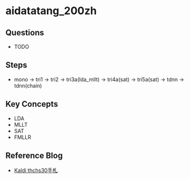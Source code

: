 # aidatatang_200zh
## Questions
- TODO
## Steps
- mono -> tri1 -> tri2 -> tri3a(lda_mllt) -> tri4a(sat) -> tri5a(sat) -> tdnn -> tdnn(chain)
## Key Concepts
- LDA
- MLLT
- SAT
- FMLLR
## Reference Blog
- [Kaldi thchs30手札][1]

[1]:http://pelhans.com/tags/#ASR